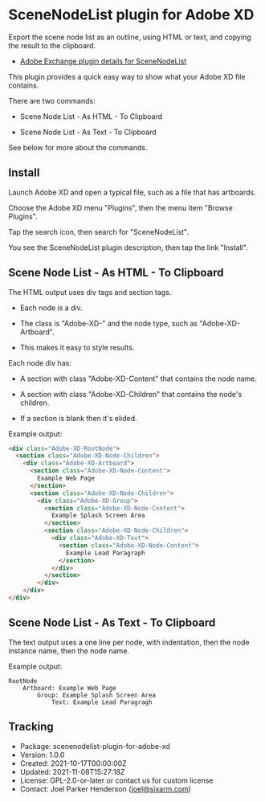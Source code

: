 # SceneNodeList plugin for Adobe XD

Export the scene node list as an outline, using HTML or text, and copying the result to the clipboard.

* [Adobe Exchange plugin details for SceneNodeList](https://exchange.adobe.com/creativecloud/plugindetails.html/app/cc/23b5b2b4)

This plugin provides a quick easy way to show what your Adobe XD file contains.

There are two commands:

* Scene Node List - As HTML - To Clipboard

* Scene Node List - As Text - To Clipboard

See below for more about the commands.


## Install

Launch Adobe XD and open a typical file, such as a file that has artboards.

Choose the Adobe XD menu "Plugins", then the menu item "Browse Plugins".

Tap the search icon, then search for "SceneNodeList".

You see the SceneNodeList plugin description, then tap the link "Install".


## Scene Node List - As HTML - To Clipboard

The HTML output uses div tags and section tags.

  * Each node is a div.

  * The class is "Adobe-XD-" and the node type, such as "Adobe-XD-Artboard".

  * This makes it easy to style results.

Each node div has:

  * A section with class "Adobe-XD-Content" that contains the node name.

  * A section with class "Adobe-XD-Children" that contains the node's children.

  * If a section is blank then it's elided.

Example output:

```html
<div class="Adobe-XD-RootNode">
  <section class="Adobe-XD-Node-Children">
    <div class="Adobe-XD-Artboard">
      <section class="Adobe-XD-Node-Content">
        Example Web Page
      </section>
      <section class="Adobe-XD-Node-Children">
        <div class="Adobe-XD-Group">
          <section class="Adobe-XD-Node-Content">
            Example Splash Screen Area
          </section>
          <section class="Adobe-XD-Node-Children">
            <div class="Adobe-XD-Text">
              <section class="Adobe-XD-Node-Content">
                Example Lead Paragraph
              </section>
            </div>
          </section>
        </div>
    </div>
</div>
```


## Scene Node List - As Text - To Clipboard

The text output uses a one line per node, with indentation, then the node instance name, then the node name.

Example output:

```text
RootNode
    Artboard: Example Web Page
        Group: Example Splash Screen Area
            Text: Example Lead Paragragh
```


## Tracking

  * Package: scenenodelist-plugin-for-adobe-xd
  * Version: 1.0.0
  * Created: 2021-10-17T00:00:00Z
  * Updated: 2021-11-08T15:27:18Z
  * License: GPL-2.0-or-later or contact us for custom license
  * Contact: Joel Parker Henderson (joel@sixarm.com)
